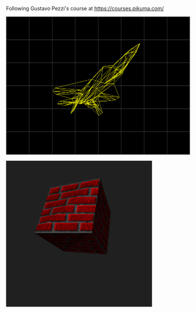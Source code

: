 Following Gustavo Pezzi's course at https://courses.pikuma.com/

![alt text](wireframe.png)

![alt text](textured_cube.png)
